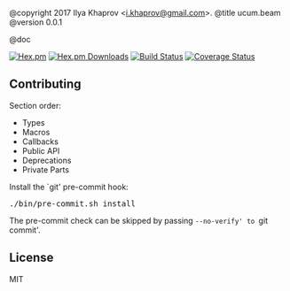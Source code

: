@copyright 2017 Ilya Khaprov <<i.khaprov@gmail.com>>.
@title ucum.beam
@version 0.0.1

@doc

[![Hex.pm][Hex badge]][Hex link]
[![Hex.pm Downloads][Hex downloads badge]][Hex link]
[![Build Status][Travis badge]][Travis link]
[![Coverage Status][Coveralls badge]][Coveralls link]

## Contributing

Section order:

- Types
- Macros
- Callbacks
- Public API
- Deprecations
- Private Parts

Install the `git' pre-commit hook:

<pre lang="bash">
./bin/pre-commit.sh install
</pre>

The pre-commit check can be skipped by passing `--no-verify' to `git commit'.

## License

MIT

<!-- Named Links -->

[Hex badge]: https://img.shields.io/hexpm/v/ucum.beam.svg?maxAge=2592000?style=plastic
[Hex link]: https://hex.pm/packages/ucum.beam
[Hex downloads badge]: https://img.shields.io/hexpm/dt/ucum.beam.svg?maxAge=2592000
[Travis badge]: https://travis-ci.org/deadtrickster/ucum.beam.svg?branch=version-3
[Travis link]: https://travis-ci.org/deadtrickster/ucum.beam
[Coveralls badge]: https://coveralls.io/repos/github/deadtrickster/ucum.beam/badge.svg?branch=master
[Coveralls link]: https://coveralls.io/github/deadtrickster/ucum.beam?branch=master
